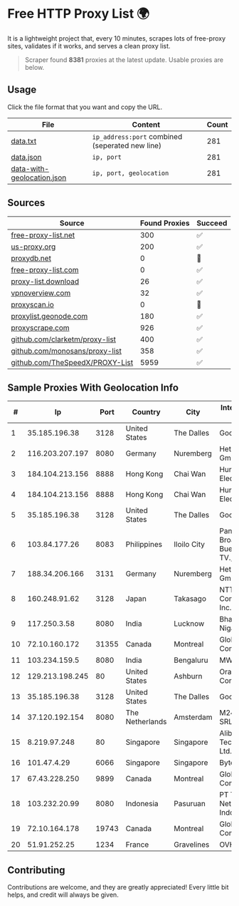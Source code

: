 
# Free HTTP Proxy List 🌍

It is a lightweight project that, every 10 minutes, scrapes lots of free-proxy sites, validates if it works, and serves a clean proxy list.


> Scraper found **8381** proxies at the latest update. Usable proxies are below.

## Usage

Click the file format that you want and copy the URL.


|File|Content|Count|
|----|-------|-----|
|[data.txt](https://raw.githubusercontent.com/themiralay/Proxy-List-World/master/data.txt)|`ip_address:port` combined (seperated new line)|281|
|[data.json](https://raw.githubusercontent.com/themiralay/Proxy-List-World/master/data.json)|`ip, port`|281|
|[data-with-geolocation.json](https://raw.githubusercontent.com/themiralay/Proxy-List-World/master/data-with-geolocation.json)|`ip, port, geolocation`|281|

## Sources

|Source|Found Proxies|Succeed|
|------|-------------|-------|
|[free-proxy-list.net](https://free-proxy-list.net)|300|✅|
|[us-proxy.org](https://www.us-proxy.org)|200|✅|
|[proxydb.net](http://proxydb.net)|0|🚫|
|[free-proxy-list.com](https://free-proxy-list.com/?page=&port=&type%5B%5D=http&type%5B%5D=https&up_time=0&search=Search)|0|✅|
|[proxy-list.download](https://www.proxy-list.download/HTTP)|26|✅|
|[vpnoverview.com](https://vpnoverview.com/privacy/anonymous-browsing/free-proxy-servers)|32|✅|
|[proxyscan.io](https://www.proxyscan.io)|0|🚫|
|[proxylist.geonode.com](https://proxylist.geonode.com/api/proxy-list?limit=300&page=1&sort_by=lastChecked&sort_type=desc&protocols=http,https)|180|✅|
|[proxyscrape.com](https://api.proxyscrape.com/v2/?request=displayproxies&protocol=http&timeout=10000&country=all&ssl=all&anonymity=all)|926|✅|
|[github.com/clarketm/proxy-list](https://raw.githubusercontent.com/clarketm/proxy-list/master/proxy-list-raw.txt)|400|✅|
|[github.com/monosans/proxy-list](https://raw.githubusercontent.com/monosans/proxy-list/main/proxies/http.txt)|358|✅|
|[github.com/TheSpeedX/PROXY-List](https://raw.githubusercontent.com/TheSpeedX/PROXY-List/master/http.txt)|5959|✅|


## Sample Proxies With Geolocation Info

|#|Ip|Port|Country|City|Internet Service Provider|
|-|--|----|-------|----|-------------------------|
|1|35.185.196.38|3128|United States|The Dalles|Google LLC|
|2|116.203.207.197|8080|Germany|Nuremberg|Hetzner Online GmbH|
|3|184.104.213.156|8888|Hong Kong|Chai Wan|Hurricane Electric LLC|
|4|184.104.213.156|8888|Hong Kong|Chai Wan|Hurricane Electric LLC|
|5|35.185.196.38|3128|United States|The Dalles|Google LLC|
|6|103.84.177.26|8083|Philippines|Iloilo City|Panay Broadband / Buenavista Cable TV., Inc.|
|7|188.34.206.166|3131|Germany|Nuremberg|Hetzner Online GmbH|
|8|160.248.91.62|3128|Japan|Takasago|NTT PC Communications, Inc.|
|9|117.250.3.58|8080|India|Lucknow|Bharat Sanchar Nigam Ltd|
|10|72.10.160.172|31355|Canada|Montreal|GloboTech Communications|
|11|103.234.159.5|8080|India|Bengaluru|MWPL|
|12|129.213.198.245|80|United States|Ashburn|Oracle Corporation|
|13|35.185.196.38|3128|United States|The Dalles|Google LLC|
|14|37.120.192.154|8080|The Netherlands|Amsterdam|M247 Europe SRL|
|15|8.219.97.248|80|Singapore|Singapore|Alibaba (US) Technology Co., Ltd.|
|16|101.47.4.29|6066|Singapore|Singapore|Byteplus Pte. Ltd.|
|17|67.43.228.250|9899|Canada|Montreal|GloboTech Communications|
|18|103.232.20.99|8080|Indonesia|Pasuruan|PT Terabyte Network Indonesia|
|19|72.10.164.178|19743|Canada|Montreal|GloboTech Communications|
|20|51.91.252.25|1234|France|Gravelines|OVH SAS|



## Contributing

Contributions are welcome, and they are greatly appreciated! Every
little bit helps, and credit will always be given.

